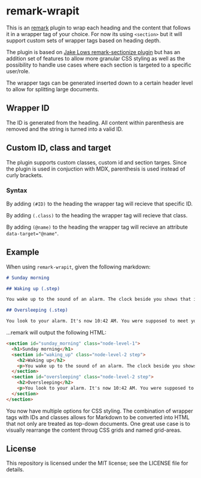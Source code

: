 # remark-wrapit

This is an [remark](https://github.com/remarkjs/remark) plugin to wrap each heading and the content that follows it in a wrapper tag of your choice. For now its using `<section>` but it will support custom sets of wrapper tags based on heading depth.

The plugin is based on [Jake Lows remark-sectionize plugin](https://github.com/jake-low/remark-sectionize) but has an addition set of features to allow more granular CSS styling as well as the possibility to handle use cases where each section is targeted to a specific user/role.

The wrapper tags can be generated inserted down to a certain header level to allow for splitting large documents.

## Wrapper ID

The ID is generated from the heading. All content within parenthesis are removed and the string is turned into a valid ID.

## Custom ID, class and target

The plugin supports custom classes, custom id and section targes. Since the plugin is used in conjuction with MDX, parenthesis is used instead of curly brackets.

### Syntax

By adding `(#ID)` to the heading the wrapper tag will recieve that specific ID.

By adding `(.class)` to the heading the wrapper tag will recieve that class.

By adding `(@name)` to the heading the wrapper tag will recieve an attribute `data-target="@name"`.

## Example

When using `remark-wrapit`, given the following markdown:

```md
# Sunday morning

## Waking up (.step)

You wake up to the sound of an alarm. The clock beside you shows that it's 8:00 AM. It is too early to get up. You roll over and fall asleep again.

## Oversleeping (.step)

You look to your alarm. It's now 10:42 AM. You were supposed to meet your girlfriend at her place at 10.
```

...remark will output the following HTML:

```html
<section id="sunday_morning" class="node-level-1">
  <h1>Sunday morning</h1>
  <section id="waking_up" class="node-level-2 step">
    <h2>Waking up</h2>
    <p>You wake up to the sound of an alarm. The clock beside you shows that it's 8:00 AM. It is too early to get up. You roll over and fall asleep again.</p>
  </section>
  <section id="oversleeping" class="node-level-2 step">
    <h2>Oversleeping</h2>
    <p>You look to your alarm. It's now 10:42 AM. You were supposed to meet your girlfriend at her place at 10.</p>
  </section>
</section>
```

You now have multiple options for CSS styling. The combination of wrapper tags with IDs and classes allows for Markdown to be converted into HTML that not only are treated as top-down documents. One great use case is to visually rearrange the content throug CSS grids and named grid-areas.

## License

This repository is licensed under the MIT license; see the LICENSE file for details.
